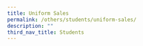 ```yaml
---
title: Uniform Sales
permalink: /others/students/uniform-sales/
description: ""
third_nav_title: Students
---
```

